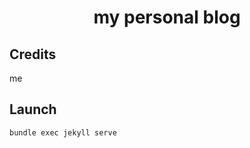 <div align="center">

  # my personal blog

</div>

## Credits 
me


## Launch

`bundle exec jekyll serve`